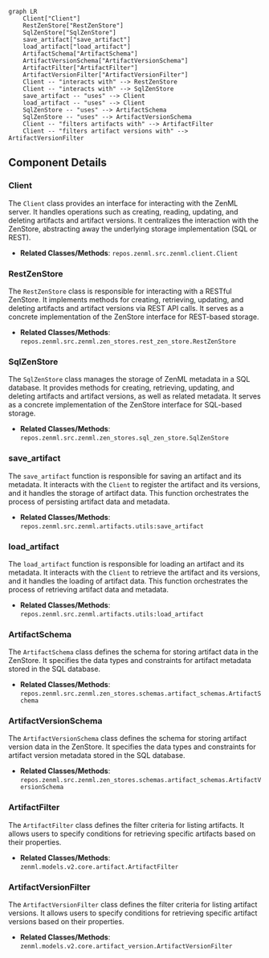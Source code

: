 ```mermaid
graph LR
    Client["Client"]
    RestZenStore["RestZenStore"]
    SqlZenStore["SqlZenStore"]
    save_artifact["save_artifact"]
    load_artifact["load_artifact"]
    ArtifactSchema["ArtifactSchema"]
    ArtifactVersionSchema["ArtifactVersionSchema"]
    ArtifactFilter["ArtifactFilter"]
    ArtifactVersionFilter["ArtifactVersionFilter"]
    Client -- "interacts with" --> RestZenStore
    Client -- "interacts with" --> SqlZenStore
    save_artifact -- "uses" --> Client
    load_artifact -- "uses" --> Client
    SqlZenStore -- "uses" --> ArtifactSchema
    SqlZenStore -- "uses" --> ArtifactVersionSchema
    Client -- "filters artifacts with" --> ArtifactFilter
    Client -- "filters artifact versions with" --> ArtifactVersionFilter
```

## Component Details

### Client
The `Client` class provides an interface for interacting with the ZenML server. It handles operations such as creating, reading, updating, and deleting artifacts and artifact versions. It centralizes the interaction with the ZenStore, abstracting away the underlying storage implementation (SQL or REST).
- **Related Classes/Methods**: `repos.zenml.src.zenml.client.Client`

### RestZenStore
The `RestZenStore` class is responsible for interacting with a RESTful ZenStore. It implements methods for creating, retrieving, updating, and deleting artifacts and artifact versions via REST API calls. It serves as a concrete implementation of the ZenStore interface for REST-based storage.
- **Related Classes/Methods**: `repos.zenml.src.zenml.zen_stores.rest_zen_store.RestZenStore`

### SqlZenStore
The `SqlZenStore` class manages the storage of ZenML metadata in a SQL database. It provides methods for creating, retrieving, updating, and deleting artifacts and artifact versions, as well as related metadata. It serves as a concrete implementation of the ZenStore interface for SQL-based storage.
- **Related Classes/Methods**: `repos.zenml.src.zenml.zen_stores.sql_zen_store.SqlZenStore`

### save_artifact
The `save_artifact` function is responsible for saving an artifact and its metadata. It interacts with the `Client` to register the artifact and its versions, and it handles the storage of artifact data. This function orchestrates the process of persisting artifact data and metadata.
- **Related Classes/Methods**: `repos.zenml.src.zenml.artifacts.utils:save_artifact`

### load_artifact
The `load_artifact` function is responsible for loading an artifact and its metadata. It interacts with the `Client` to retrieve the artifact and its versions, and it handles the loading of artifact data. This function orchestrates the process of retrieving artifact data and metadata.
- **Related Classes/Methods**: `repos.zenml.src.zenml.artifacts.utils:load_artifact`

### ArtifactSchema
The `ArtifactSchema` class defines the schema for storing artifact data in the ZenStore. It specifies the data types and constraints for artifact metadata stored in the SQL database.
- **Related Classes/Methods**: `repos.zenml.src.zenml.zen_stores.schemas.artifact_schemas.ArtifactSchema`

### ArtifactVersionSchema
The `ArtifactVersionSchema` class defines the schema for storing artifact version data in the ZenStore. It specifies the data types and constraints for artifact version metadata stored in the SQL database.
- **Related Classes/Methods**: `repos.zenml.src.zenml.zen_stores.schemas.artifact_schemas.ArtifactVersionSchema`

### ArtifactFilter
The `ArtifactFilter` class defines the filter criteria for listing artifacts. It allows users to specify conditions for retrieving specific artifacts based on their properties.
- **Related Classes/Methods**: `zenml.models.v2.core.artifact.ArtifactFilter`

### ArtifactVersionFilter
The `ArtifactVersionFilter` class defines the filter criteria for listing artifact versions. It allows users to specify conditions for retrieving specific artifact versions based on their properties.
- **Related Classes/Methods**: `zenml.models.v2.core.artifact_version.ArtifactVersionFilter`
